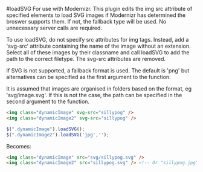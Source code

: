 #loadSVG
For use with Modernizr.
This plugin edits the img src attribute of specified elements to load SVG images if Modernizr has determined the broswer supports them. If not, the fallback type will be used. No unnecessary server calls are required.

To use loadSVG, do not specify src attributes for img tags. Instead, add a 'svg-src' attribute containing the name of the image without an extension. Select all of these images by their classname and call loadSVG to add the path to the correct filetype. The svg-src attributes are removed.

If SVG is not supported, a fallback format is used. The default is 'png' but alternatives can be specified as the first argument to the function.

It is assumed that images are organised in folders based on the format, eg 'svg/image.svg'. If this is not the case, the path can be specified in the second argument to the function.

```html
<img class="dynamicImage" svg-src="sillypog" />
<img class="dynamicImage2" svg-src="sillypog" />
```

```javascript
$(".dynamicImage").loadSVG();
$(".dynamicImage2").loadSVG('jpg','');
```

Becomes:
```html
<img class="dynamicImage" src="svg/sillypog.svg" />
<img class="dynamicImage2" src="sillypog.svg" /> <!-- Or "sillypog.jpg" if SVG not supported -->
```